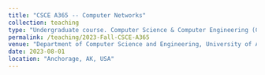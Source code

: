 ```yaml
---
title: "CSCE A365 -- Computer Networks"
collection: teaching
type: "Undergraduate course. Computer Science & Computer Engineering (CSCE)"
permalink: /teaching/2023-Fall-CSCE-A365
venue: "Department of Computer Science and Engineering, University of Alaska Anchorage"
date: 2023-08-01
location: "Anchorage, AK, USA"
---
```




